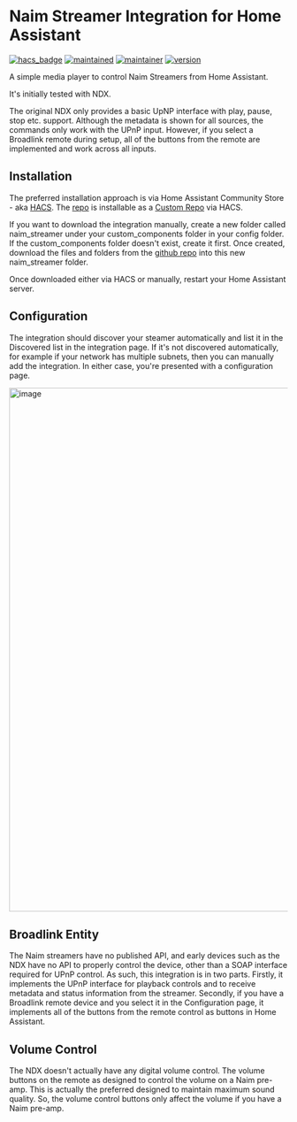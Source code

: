 # Naim Streamer Integration for Home Assistant

[![hacs_badge](https://img.shields.io/badge/HACS-Custom-41BDF5.svg?style=for-the-badge)](https://github.com/hacs/integration)
[![maintained](https://img.shields.io/maintenance/yes/2025.svg)](#)
[![maintainer](https://img.shields.io/badge/maintainer-%20%40petes--UK-blue.svg)](#)
[![version](https://img.shields.io/github/v/release/peteS-UK/naim_streamer)](#)

A simple media player to control Naim Streamers from Home Assistant.

It's initially tested with NDX.

The original NDX only provides a basic UpNP interface with play, pause, stop etc. support. Although the metadata is shown for all sources, the commands only work with the UPnP input. However, if you select a Broadlink remote during setup, all of the buttons from the remote are implemented and work across all inputs.

## Installation

The preferred installation approach is via Home Assistant Community Store - aka [HACS](https://hacs.xyz/). The [repo](https://github.com/peteS-UK/naim_streamer) is installable as a [Custom Repo](https://hacs.xyz/docs/faq/custom_repositories) via HACS.

If you want to download the integration manually, create a new folder called naim_streamer under your custom_components folder in your config folder. If the custom_components folder doesn't exist, create it first. Once created, download the files and folders from the [github repo](https://github.com/peteS-UK/naim_streamer/tree/main/custom_components/naim_streamer) into this new naim_streamer folder.

Once downloaded either via HACS or manually, restart your Home Assistant server.

## Configuration

The integration should discover your steamer automatically and list it in the Discovered list in the integration page. If it's not discovered automatically, for example if your network has multiple subnets, then you can manually add the integration. In either case, you're presented with a configuration page.

<img width="515" height="947" alt="image" src="https://github.com/user-attachments/assets/5a247b35-57ab-496a-b2a7-02bef2d67c6d" />

## Broadlink Entity

The Naim streamers have no published API, and early devices such as the NDX have no API to properly control the device, other than a SOAP interface required for UPnP control.  As such, this integration is in two parts.  Firstly, it implements the UPnP interface for playback controls and to receive metadata and status information from the streamer.  Secondly, if you have a Broadlink remote device and you select it in the Configuration page, it implements all of the buttons from the remote control as buttons in Home Assistant.

## Volume Control

The NDX doesn't actually have any digital volume control.  The volume buttons on the remote as designed to control the volume on a Naim pre-amp.  This is actually the preferred designed to maintain maximum sound quality.  So, the volume control buttons only affect the volume if you have a Naim pre-amp.


